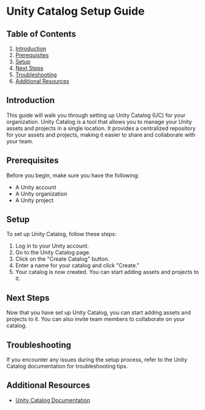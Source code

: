 # Unity Catalog Setup Guide
## Table of Contents
1. [Introduction](#introduction)
2. [Prerequisites](#prerequisites)
3. [Setup](#setup)
4. [Next Steps](#next-steps)
5. [Troubleshooting](#troubleshooting)
6. [Additional Resources](#additional-resources)

## Introduction
This guide will walk you through setting up Unity Catalog (UC) for your organization. Unity Catalog is a tool that allows you to manage your Unity assets and projects in a single location. It provides a centralized repository for your assets and projects, making it easier to share and collaborate with your team.

## Prerequisites
Before you begin, make sure you have the following:
- A Unity account
- A Unity organization
- A Unity project

## Setup
To set up Unity Catalog, follow these steps:
1. Log in to your Unity account.
2. Go to the Unity Catalog page.
3. Click on the "Create Catalog" button.
4. Enter a name for your catalog and click "Create."
5. Your catalog is now created. You can start adding assets and projects to it.

## Next Steps
Now that you have set up Unity Catalog, you can start adding assets and projects to it. You can also invite team members to collaborate on your catalog.

## Troubleshooting
If you encounter any issues during the setup process, refer to the Unity Catalog documentation for troubleshooting tips.

## Additional Resources
- [Unity Catalog Documentation](https://docs.unity.com/catalog)